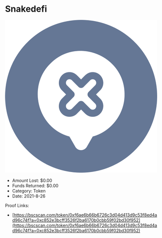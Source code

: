 # Snakedefi
![Snakedefi](/rektimages/Snakedefi.png)
- Amount Lost: $0.00
- Funds Returned: $0.00
- Category: Token
- Date: 2021-8-26



Proof Links:
- [https://bscscan.com/token/0xf6ae6b66b6726c3d04d413d9c53f8ed4ad96c74f?a=0xc852e3bcff3526f2ba6170b0cbb59f02bd30f952](https://bscscan.com/token/0xf6ae6b66b6726c3d04d413d9c53f8ed4ad96c74f?a=0xc852e3bcff3526f2ba6170b0cbb59f02bd30f952)


